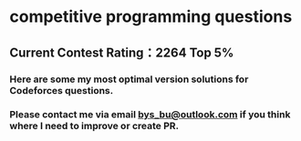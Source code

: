 # competitive programming questions
## Current Contest Rating：2264 Top 5%
### Here are some my most optimal version solutions for Codeforces questions.
### Please contact me via email bys_bu@outlook.com if you think where I need to improve or create PR.

